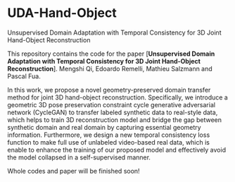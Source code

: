 # UDA-Hand-Object
Unsupervised Domain Adaptation with Temporal Consistency for 3D Joint Hand-Object Reconstruction

This repository contains the code for the paper [**Unsupervised Domain Adaptation with Temporal Consistency for 3D Joint Hand-Object Reconstruction**]. Mengshi Qi, Edoardo Remelli, Mathieu Salzmann and Pascal Fua.

In this work, we propose a novel geometry-preserved domain transfer method for joint 3D hand-object reconstruction. Specifically, we introduce a geometric 3D pose preservation constraint cycle generative adversarial network (CycleGAN) to transfer labeled synthetic data to real-style data, which helps to train 3D reconstruction model and bridge the gap between synthetic domain and real domain by capturing essential geometry information. Furthermore, we design a new temporal
consistency loss function to make full use of unlabeled video-based real data, which is enable to enhance the training of our proposed model and effectively avoid the model collapsed in a self-supervised manner.


Whole codes and paper will be finished soon!
